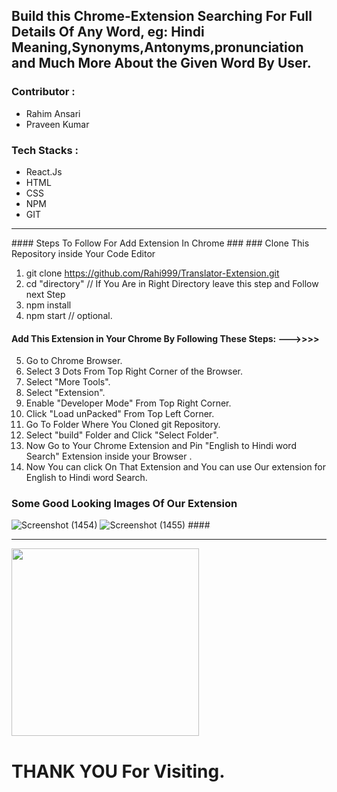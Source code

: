  <h2>Build this Chrome-Extension Searching For Full Details Of Any Word, eg: Hindi Meaning,Synonyms,Antonyms,pronunciation and Much More About the Given Word By User.</h2>
 <h3>Contributor : </h3>
<ul>
  <li>Rahim Ansari</li>
  <li>Praveen Kumar</li>
</ul>
<h3>Tech Stacks : </h3>
<ul>
  <li>React.Js</li>
  <li>HTML</li>
  <li>CSS</li>
  <li>NPM</li>
  <li>GIT</li>
</ul>
<hr />
#### Steps To Follow For Add Extension In Chrome ###
### Clone This Repository inside Your Code Editor

 1. git clone https://github.com/Rahi999/Translator-Extension.git
 2. cd "directory"   // If You Are in Right Directory leave this step and Follow next Step
 3. npm install
 4. npm start // optional.

 #### Add This Extension in Your Chrome By Following These Steps: --->>>> 

 5. Go to Chrome Browser.
 6. Select 3 Dots From Top Right Corner of the Browser.
 7. Select "More Tools".
 8. Select "Extension".
 9. Enable "Developer Mode" From Top Right Corner.
 10. Click "Load unPacked" From Top Left Corner.
 11. Go To Folder Where You Cloned git Repository.
 12. Select "build" Folder and Click "Select Folder".
 13. Now Go to Your Chrome Extension and Pin "English to Hindi word Search" Extension inside your Browser .
 14. Now You can click On That Extension and You can use Our extension for English to Hindi word Search.


### Some Good Looking Images Of Our Extension

![Screenshot (1454)](https://user-images.githubusercontent.com/93375598/188198940-e268edeb-747b-40c5-a3c3-7c4476a5cb25.png)
![Screenshot (1455)](https://user-images.githubusercontent.com/93375598/188198951-3205acd5-1fa2-4e02-b00a-c8f206ca9013.png)
          ####
          <hr />
          <img src="https://64.media.tumblr.com/d0635fa4e4bf417b33f24bd481c21f88/tumblr_ppcabrYCWy1ue08b9o1_540.gif" width="300" />
          <h1>THANK YOU For Visiting.</h1>
